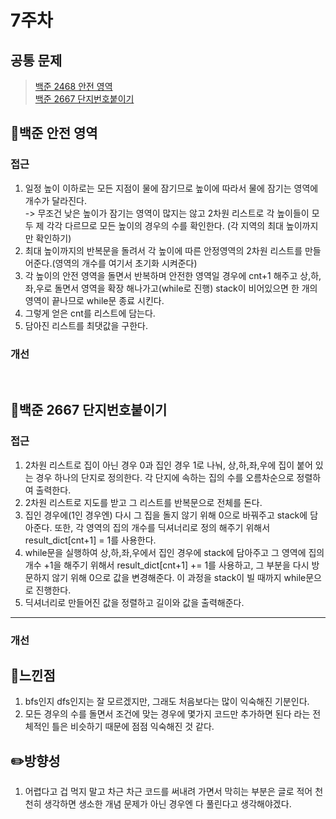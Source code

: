 # 7주차
## 공통 문제
> [백준 2468 안전 영역](https://www.acmicpc.net/problem/2468)<br>
[백준 2667 단지번호붙이기](https://www.acmicpc.net/problem/2667)

## **📖백준 안전 영역**

### 접근
1. 일정 높이 이하로는 모든 지점이 물에 잠기므로 높이에 따라서 물에 잠기는 영역에 개수가 달라진다.<br>
 -> 무조건 낮은 높이가 잠기는 영역이 많지는 않고 2차원 리스트로 각 높이들이 모두 제 각각 다르므로 모든 높이의 경우의 수를 확인한다. (각 지역의 최대 높이까지만 확인하기)
2. 최대 높이까지의 반복문을 돌려서 각 높이에 따른 안정영역의 2차원 리스트를 만들어준다.(영역의 개수를 여기서 초기화 시켜준다)
3. 각 높이의 안전 영역을 돌면서 반복하며 안전한 영역일 경우에 cnt+1 해주고 상,하,좌,우로 돌면서 영역을 확장 해나가고(while로 진행) stack이 비어있으면 한 개의 영역이 끝나므로 while문 종료 시킨다.
4. 그렇게 얻은 cnt를 리스트에 담는다.
5. 담아진 리스트를 최댓값을 구한다. 
### 개선

<br>

## **📖백준 2667 단지번호붙이기**

### 접근
1. 2차원 리스트로 집이 아닌 경우 0과 집인 경우 1로 나눠, 상,하,좌,우에 집이 붙어 있는 경우 하나의 단지로 정의한다. 각 단지에 속하는 집의 수를 오름차순으로 정렬하여 출력한다.
2. 2차원 리스트로 지도를 받고 그 리스트를 반복문으로 전체를 돈다.
3. 집인 경우에(1인 경우엔) 다시 그 집을 돌지 않기 위해 0으로 바꿔주고 stack에 담아준다. 또한, 각 영역의 집의 개수를 딕셔너리로 정의 해주기 위해서 result_dict[cnt+1] = 1를 사용한다.
4. while문을 실행하여 상,하,좌,우에서 집인 경우에 stack에 담아주고 그 영역에 집의 개수 +1을 해주기 위해서 result_dict[cnt+1] += 1를 사용하고, 그 부분을 다시 방문하지 않기 위해 0으로 값을 변경해준다. 이 과정을 stack이 빌 때까지 while문으로 진행한다.
5. 딕셔너리로 만들어진 값을 정렬하고 길이와 값을 출력해준다.
<hr>

### 개선


## 🌈느낀점
1. bfs인지 dfs인지는 잘 모르겠지만, 그래도 처음보다는 많이 익숙해진 기분인다.
2. 모든 경우의 수를 돌면서 조건에 맞는 경우에 몇가지 코드만 추가하면 된다 라는 전체적인 틀은 비슷하기 때문에 점점 익숙해진 것 같다.

## ✏️방향성
1. 어렵다고 겁 먹지 말고 차근 차근 코드를 써내려 가면서 막히는 부분은 글로 적어 천천히 생각하면 생소한 개념 문제가 아닌 경우엔 다 풀린다고 생각해야겠다.




